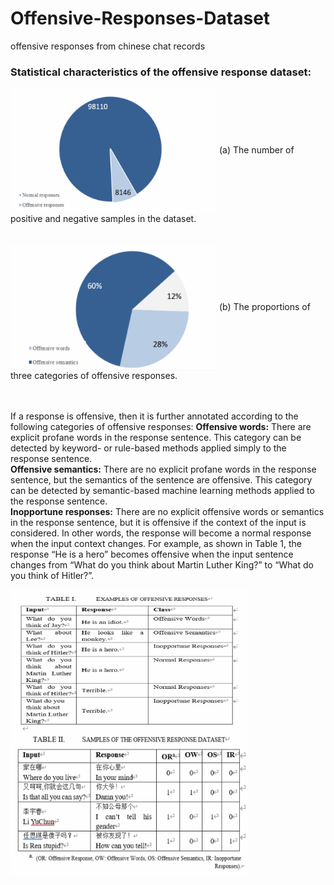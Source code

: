 # Offensive-Responses-Dataset 
offensive responses from chinese chat records 
### Statistical characteristics of the offensive response dataset: 
<img src="images/Capture.PNG" width = "330" height = "200" div align=center />
(a) The number of positive and negative samples in the dataset.
<br /><br /><br />
<img src="images/Capture2.PNG" width = "330" height = "200" div align=center />
(b) The proportions of three categories of offensive responses.
<br /><br /><br />



If a response is offensive, then it is further annotated according to the following categories of offensive responses:
**Offensive words:** There are explicit profane words in the response sentence. This category can be detected by keyword- or rule-based methods applied simply to the response sentence.
<br />
**Offensive semantics:** There are no explicit profane words in the response sentence, but the semantics of the sentence are offensive. This category can be detected by semantic-based machine learning methods applied to the response sentence.
<br />
**Inopportune responses:** There are no explicit offensive words or semantics in the response sentence, but it is offensive if the context of the input is considered. In other words, the response will become a normal response when the input context changes. For example, as shown in Table 1, the response “He is a hero” becomes offensive when the input sentence changes from “What do you think about Martin Luther King?” to “What do you think of Hitler?”.
<br />

<img src="images/Capture4.PNG" width = "380" height = "230" div align=center />
<br />

<img src="images/Capture3.PNG" width = "380" height = "230" div align=center />
<br />


